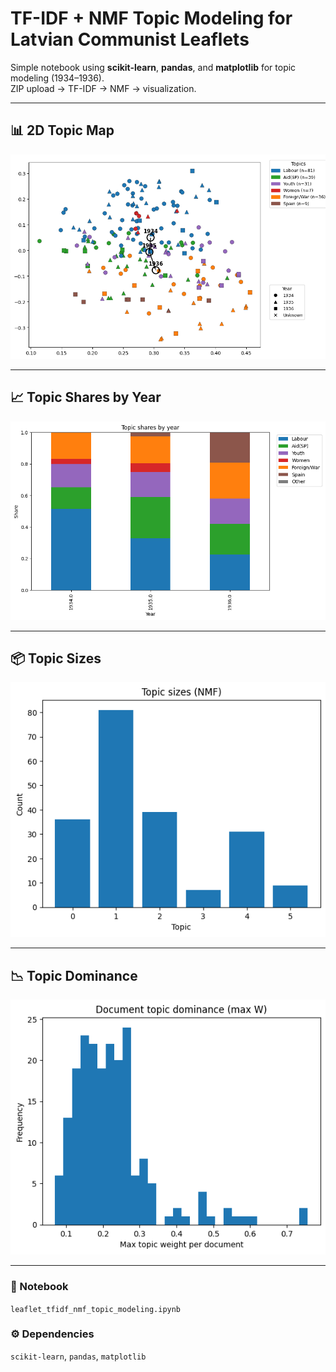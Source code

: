 # TF-IDF + NMF Topic Modeling for Latvian Communist Leaflets

Simple notebook using **scikit-learn**, **pandas**, and **matplotlib** for topic modeling (1934–1936).  
ZIP upload → TF-IDF → NMF → visualization.

---

## 📊 2D Topic Map
![Topic map](img_1934_1936/topic_modeling_nmf_tfidf.png)

---

## 📈 Topic Shares by Year
![Topic shares](img_1934_1936/topic_shares_by_year_1934_1936.png)

---

## 📦 Topic Sizes
![Topic sizes](img_1934_1936/topic_sizes_nmf_1934_1936.png)

---

## 📉 Topic Dominance
![Topic dominance](img_1934_1936/topic_dominance_nmf_1934_1936.png)

---

### 🧩 Notebook
`leaflet_tfidf_nmf_topic_modeling.ipynb`

### ⚙️ Dependencies
`scikit-learn`, `pandas`, `matplotlib`